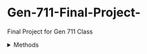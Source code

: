 # Gen-711-Final-Project-
Final Project for Gen 711 Class 

<details>
<summary>Methods</summary>

<details>
  <summary>Read Quality</summary>
- Fastqc was run on the samples
- The html files were transferred using Powershell to be observed
</details>

<details>
  <summary>Trimming</summary>
  - Trimmomatic was run on the samples
  - Fastqc was run on the trimmed data
</details>
  
</details>
